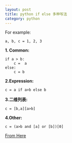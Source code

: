 ```yaml
---
layout: post
title: python if else 多种写法
category: python
---
```

For example:

	a, b, c = 1, 2, 3
	

**1. Common:**

	if a > b:
		c =  a
	else:
		c = b

**2.Expression:**

	c = a if a>b else b

**3.二维列表:**

	c = [b,a][a>b]

**4.Other:**

	c = (a>b and [a] or [b])[0]


[From Here](http://www.open-open.com/lib/view/open1346511811678.html)
